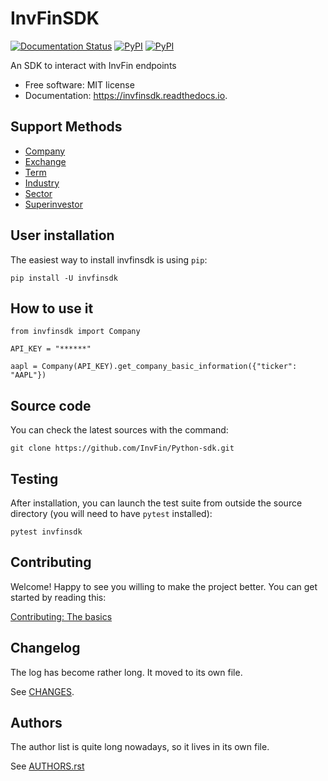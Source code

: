 # InvFinSDK
[![Documentation Status](https://readthedocs.org/projects/invfinsdk/badge/?version=latest)](https://invfinsdk.readthedocs.io/en/latest/?badge=latest)
[![PyPI](https://img.shields.io/pypi/dm/invfinsdk.svg)](https://pypi.python.org/pypi)
[![PyPI](https://img.shields.io/pypi/v/invfinsdk.svg)](https://pypi.python.org/pypi)

An SDK to interact with InvFin endpoints


* Free software: MIT license
* Documentation: https://invfinsdk.readthedocs.io.


## Support Methods

- [Company](https://inversionesyfinanzas.xyz/api/api-documentacion/#lista-de-terminos)
- [Exchange](https://inversionesyfinanzas.xyz/api/api-documentacion/#lista-de-exchanges)
- [Term](https://inversionesyfinanzas.xyz/api/api-documentacion/#lista-de-terminos)
- [Industry](https://inversionesyfinanzas.xyz/api/api-documentacion/#lista-de-industrias)
- [Sector](https://inversionesyfinanzas.xyz/api/api-documentacion/#lista-de-sectores)
- [Superinvestor](https://inversionesyfinanzas.xyz/api/api-documentacion/#superinversores)


## User installation

The easiest way to install invfinsdk is using ``pip``:

    pip install -U invfinsdk


## How to use it

    from invfinsdk import Company

    API_KEY = "******"

    aapl = Company(API_KEY).get_company_basic_information({"ticker": "AAPL"})


## Source code

You can check the latest sources with the command:

    git clone https://github.com/InvFin/Python-sdk.git


## Testing

After installation, you can launch the test suite from outside the source
directory (you will need to have ``pytest`` installed):

    pytest invfinsdk


## Contributing

Welcome! Happy to see you willing to make the project better. You can get started by
reading this:

[Contributing: The basics](https://github.com/InvFin/Python-sdk/blob/main/CONTRIBUTING.rst)


## Changelog

The log has become rather long. It moved to its own file.

See [CHANGES](https://github.com/InvFin/Python-sdk/blob/main/HISTORY.rst).


## Authors

The author list is quite long nowadays, so it lives in its own file.

See [AUTHORS.rst](./AUTHORS.rst)